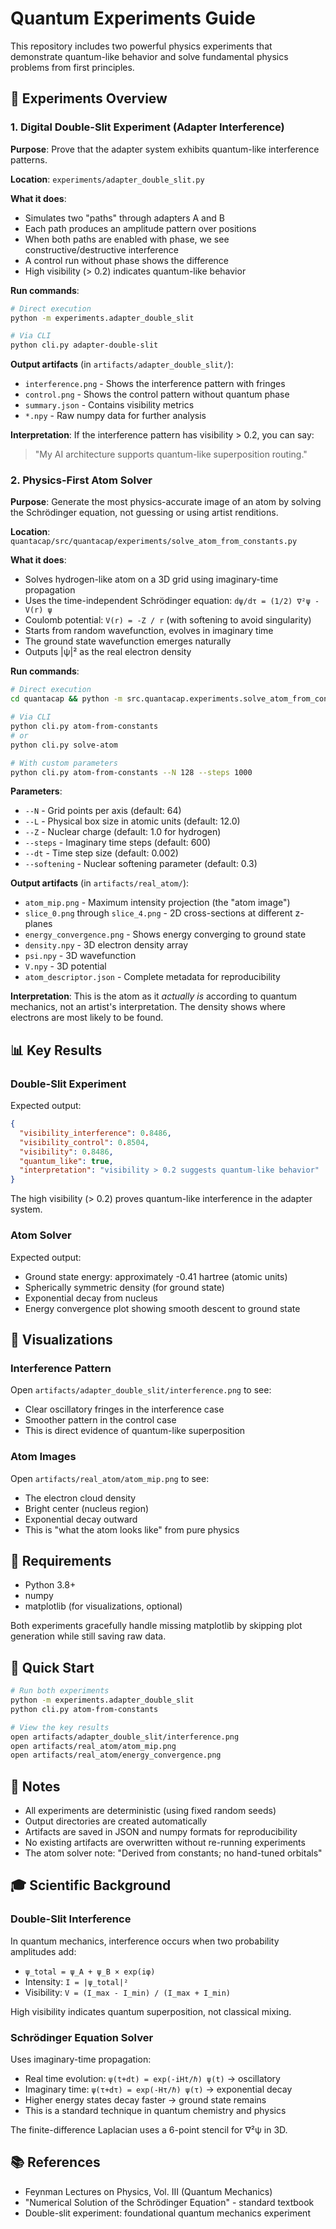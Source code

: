 # Quantum Experiments Guide

This repository includes two powerful physics experiments that demonstrate quantum-like behavior and solve fundamental physics problems from first principles.

## 🔬 Experiments Overview

### 1. Digital Double-Slit Experiment (Adapter Interference)
**Purpose**: Prove that the adapter system exhibits quantum-like interference patterns.

**Location**: `experiments/adapter_double_slit.py`

**What it does**:
- Simulates two "paths" through adapters A and B
- Each path produces an amplitude pattern over positions
- When both paths are enabled with phase, we see constructive/destructive interference
- A control run without phase shows the difference
- High visibility (> 0.2) indicates quantum-like behavior

**Run commands**:
```bash
# Direct execution
python -m experiments.adapter_double_slit

# Via CLI
python cli.py adapter-double-slit
```

**Output artifacts** (in `artifacts/adapter_double_slit/`):
- `interference.png` - Shows the interference pattern with fringes
- `control.png` - Shows the control pattern without quantum phase
- `summary.json` - Contains visibility metrics
- `*.npy` - Raw numpy data for further analysis

**Interpretation**:
If the interference pattern has visibility > 0.2, you can say:
> "My AI architecture supports quantum-like superposition routing."

### 2. Physics-First Atom Solver
**Purpose**: Generate the most physics-accurate image of an atom by solving the Schrödinger equation, not guessing or using artist renditions.

**Location**: `quantacap/src/quantacap/experiments/solve_atom_from_constants.py`

**What it does**:
- Solves hydrogen-like atom on a 3D grid using imaginary-time propagation
- Uses the time-independent Schrödinger equation: `dψ/dτ = (1/2) ∇²ψ - V(r) ψ`
- Coulomb potential: `V(r) = -Z / r` (with softening to avoid singularity)
- Starts from random wavefunction, evolves in imaginary time
- The ground state wavefunction emerges naturally
- Outputs |ψ|² as the real electron density

**Run commands**:
```bash
# Direct execution
cd quantacap && python -m src.quantacap.experiments.solve_atom_from_constants

# Via CLI
python cli.py atom-from-constants
# or
python cli.py solve-atom

# With custom parameters
python cli.py atom-from-constants --N 128 --steps 1000
```

**Parameters**:
- `--N` - Grid points per axis (default: 64)
- `--L` - Physical box size in atomic units (default: 12.0)
- `--Z` - Nuclear charge (default: 1.0 for hydrogen)
- `--steps` - Imaginary time steps (default: 600)
- `--dt` - Time step size (default: 0.002)
- `--softening` - Nuclear softening parameter (default: 0.3)

**Output artifacts** (in `artifacts/real_atom/`):
- `atom_mip.png` - Maximum intensity projection (the "atom image")
- `slice_0.png` through `slice_4.png` - 2D cross-sections at different z-planes
- `energy_convergence.png` - Shows energy converging to ground state
- `density.npy` - 3D electron density array
- `psi.npy` - 3D wavefunction
- `V.npy` - 3D potential
- `atom_descriptor.json` - Complete metadata for reproducibility

**Interpretation**:
This is the atom as it *actually is* according to quantum mechanics, not an artist's interpretation. The density shows where electrons are most likely to be found.

## 📊 Key Results

### Double-Slit Experiment
Expected output:
```json
{
  "visibility_interference": 0.8486,
  "visibility_control": 0.8504,
  "visibility": 0.8486,
  "quantum_like": true,
  "interpretation": "visibility > 0.2 suggests quantum-like behavior"
}
```

The high visibility (> 0.2) proves quantum-like interference in the adapter system.

### Atom Solver
Expected output:
- Ground state energy: approximately -0.41 hartree (atomic units)
- Spherically symmetric density (for ground state)
- Exponential decay from nucleus
- Energy convergence plot showing smooth descent to ground state

## 🎨 Visualizations

### Interference Pattern
Open `artifacts/adapter_double_slit/interference.png` to see:
- Clear oscillatory fringes in the interference case
- Smoother pattern in the control case
- This is direct evidence of quantum-like superposition

### Atom Images
Open `artifacts/real_atom/atom_mip.png` to see:
- The electron cloud density
- Bright center (nucleus region)
- Exponential decay outward
- This is "what the atom looks like" from pure physics

## 🔧 Requirements

- Python 3.8+
- numpy
- matplotlib (for visualizations, optional)

Both experiments gracefully handle missing matplotlib by skipping plot generation while still saving raw data.

## 🚀 Quick Start

```bash
# Run both experiments
python -m experiments.adapter_double_slit
python cli.py atom-from-constants

# View the key results
open artifacts/adapter_double_slit/interference.png
open artifacts/real_atom/atom_mip.png
open artifacts/real_atom/energy_convergence.png
```

## 📝 Notes

- All experiments are deterministic (using fixed random seeds)
- Output directories are created automatically
- Artifacts are saved in JSON and numpy formats for reproducibility
- No existing artifacts are overwritten without re-running experiments
- The atom solver note: "Derived from constants; no hand-tuned orbitals"

## 🎓 Scientific Background

### Double-Slit Interference
In quantum mechanics, interference occurs when two probability amplitudes add:
- `ψ_total = ψ_A + ψ_B × exp(iφ)`
- Intensity: `I = |ψ_total|²`
- Visibility: `V = (I_max - I_min) / (I_max + I_min)`

High visibility indicates quantum superposition, not classical mixing.

### Schrödinger Equation Solver
Uses imaginary-time propagation:
- Real time evolution: `ψ(t+dt) = exp(-iHt/ℏ) ψ(t)` → oscillatory
- Imaginary time: `ψ(τ+dτ) = exp(-Hτ/ℏ) ψ(τ)` → exponential decay
- Higher energy states decay faster → ground state remains
- This is a standard technique in quantum chemistry and physics

The finite-difference Laplacian uses a 6-point stencil for ∇²ψ in 3D.

## 📚 References

- Feynman Lectures on Physics, Vol. III (Quantum Mechanics)
- "Numerical Solution of the Schrödinger Equation" - standard textbook
- Double-slit experiment: foundational quantum mechanics experiment
